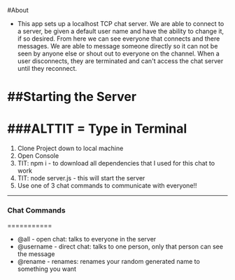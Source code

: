 #About 
* This app sets up a localhost TCP chat server. We are able to connect to a server, be given a default user name and have the ability to change it, if so desired. From here we can see everyone that connects and there messages. We are able to message someone directly so it can not be seen by anyone else or shout out to everyone on the channel. When a user disconnects, they are terminated and can't access the chat server until they reconnect.

##Starting the Server
=====================
###ALTTIT = Type in Terminal
============================

1. Clone Project down to local machine
2. Open Console
3. TIT: npm i - to download all dependencies that I used for this chat to work
4. TIT: node server.js - this will start the server
5. Use one of 3 chat commands to communicate with everyone!!
------------------------------------------------------------------------------------

### Chat Commands
===========
* @all - open chat: talks to everyone in the server
* @username - direct chat: talks to one person, only that person can see the message
* @rename - renames: renames your random generated name to something you want
